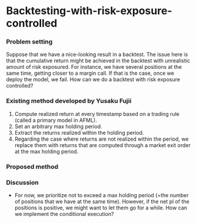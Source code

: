 # Backtesting-with-risk-exposure-controlled

### Problem setting 
Suppose that we have a nice-looking result in a backtest. The issue here is that the cumulative return might be achieved in the backtest with unrealistic amount of risk exposured. For instance, we have several positions at the same time, getting closer to a margin call. If that is the case, once we deploy the model, we fail. How can we do a backtest with risk exposure controlled?  

### Existing method developed by Yusaku Fujii

1. Compute realized return at every timestamp based on a trading rule (called a primary model in AFML).
2. Set an arbitrary max holding period.
3. Extract the returns realized within the holding period. 
4. Regarding the case where returns are not realized within the period, we replace them with returns that are computed through a market exit order at the max holding period. 

### Proposed method 


### Discussion
- For now, we prioritize not to exceed a max holding period (=the number of positions that we have at the same time). However, if the net pl of the positions is positive, we might want to let them go for a while. How can we implement the conditional execution? 
